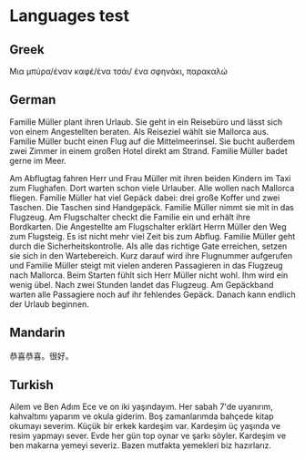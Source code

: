 # Languages test

## Greek

Μια μπύρα/έναν καφέ/ένα τσάι/ ένα σφηνάκι, παρακαλώ

## German

Familie Müller plant ihren Urlaub. Sie geht in ein Reisebüro und lässt sich von einem Angestellten beraten. Als Reiseziel wählt sie Mallorca aus. Familie Müller bucht einen Flug auf die Mittelmeerinsel. Sie bucht außerdem zwei Zimmer in einem großen Hotel direkt am Strand. Familie Müller badet gerne im Meer.

Am Abflugtag fahren Herr und Frau Müller mit ihren beiden Kindern im Taxi zum Flughafen. Dort warten schon viele Urlauber. Alle wollen nach Mallorca fliegen. Familie Müller hat viel Gepäck dabei: drei große Koffer und zwei Taschen. Die Taschen sind Handgepäck. Familie Müller nimmt sie mit in das Flugzeug. Am Flugschalter checkt die Familie ein und erhält ihre Bordkarten. Die Angestellte am Flugschalter erklärt Herrn Müller den Weg zum Flugsteig. Es ist nicht mehr viel Zeit bis zum Abflug. Familie Müller geht durch die Sicherheitskontrolle. Als alle das richtige Gate erreichen, setzen sie sich in den Wartebereich. Kurz darauf wird ihre Flugnummer aufgerufen und Familie Müller steigt mit vielen anderen Passagieren in das Flugzeug nach Mallorca. Beim Starten fühlt sich Herr Müller nicht wohl. Ihm wird ein wenig übel. Nach zwei Stunden landet das Flugzeug. Am Gepäckband warten alle Passagiere noch auf ihr fehlendes Gepäck. Danach kann endlich der Urlaub beginnen.

## Mandarin

恭喜恭喜。很好。

## Turkish

Ailem ve Ben
Adım Ece ve on iki yaşındayım. Her sabah 7'de uyanırım, kahvaltımı yaparım ve okula giderim. Boş zamanlarımda bahçede kitap okumayı severim. Küçük bir erkek kardeşim var. Kardeşim üç yaşında ve resim yapmayı sever. Evde her gün top oynar ve şarkı söyler. Kardeşim ve ben makarna yemeyi severiz. Bazen mutfakta yemekleri biz hazırlarız.

